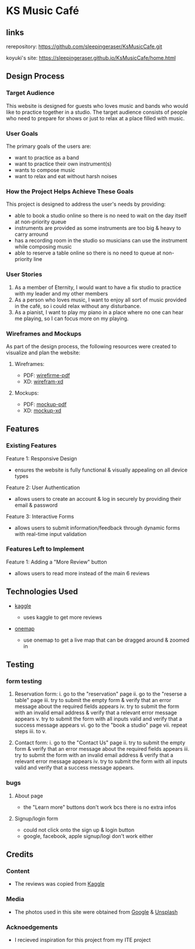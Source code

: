 # KS Music Café

## links

rerepository: https://github.com/sleepingeraser/KsMusicCafe.git

koyuki's site: https://sleepingeraser.github.io/KsMusicCafe/home.html

## Design Process

### Target Audience

This website is designed for guests who loves music and bands who would like to practice together in a studio. The target audience consists of people who need to prepare for shows or just to relax at a place filled with music.

### User Goals

The primary goals of the users are:

- want to practice as a band
- want to practice their own instrument(s)
- wants to compose music
- want to relax and eat without harsh noises

### How the Project Helps Achieve These Goals

This project is designed to address the user's needs by providing:

- able to book a studio online so there is no need to wait on the day itself at non-priority queue
- instruments are provided as some instruments are too big & heavy to carry arround
- has a recording room in the studio so musicians can use the instrument while composing music
- able to reserve a table online so there is no need to queue at non-priority line

### User Stories

1. As a member of Eternity, I would want to have a fix studio to practice with my leader and my other members
2. As a person who loves music, I want to enjoy all sort of music provided in the café, so i could relax without any disturbance.
3. As a pianist, I want to play my piano in a place where no one can hear me playing, so I can focus more on my playing.

### Wireframes and Mockups

As part of the design process, the following resources were created to visualize and plan the website:

1. Wireframes:

   - PDF: [wirefirme-pdf](prototype/pdf-file/HiFi.pdf)
   - XD: [wirefram-xd](prototype/XD-file/HiFi.xd)

2. Mockups:
   - PDF: [mockup-pdf](prototype/pdf-file/MockUp.pdf)
   - XD: [mockup-xd](prototype/XD-file/MockUp.xd)

## Features

### Existing Features

Feature 1: Responsive Design

- ensures the website is fully functional & visually appealing on all device types

Feature 2: User Authentication

- allows users to create an account & log in securely by providing their email & password

Feature 3: Interactive Forms

- allows users to submit information/feedback through dynamic forms with real-time input validation

### Features Left to Implement

Feature 1: Adding a "More Review" button

- allows users to read more instead of the main 6 reviews

## Technologies Used

- [kaggle](https://www.kaggle.com/datasets/joebeachcapital/restaurant-reviews)

  - uses kaggle to get more reviews

- [onemap](https://www.onemap.gov.sg/apidocs/apidocs)
  - use onemap to get a live map that can be dragged around & zoomed in

## Testing

### form testing

1. Reservation form:
   i. go to the "reservation" page
   ii. go to the "reserse a table" page
   iii. try to submit the empty form & verify that an error message about the required fields appears
   iv. try to submit the form with an invalid email address & verify that a relevant error message appears
   v. try to submit the form with all inputs valid and verify that a success message appears
   vi. go to the "book a studio" page
   vii. repeat steps iii. to v.

2. Contact form:
   i. go to the "Contact Us" page
   ii. try to submit the empty form & verify that an error message about the required fields appears
   iii. try to submit the form with an invalid email address & verify that a relevant error message appears
   iv. try to submit the form with all inputs valid and verify that a success message appears.

### bugs

1. About page

   - the "Learn more" buttons don't work bcs there is no extra infos

2. Signup/login form
   - could not click onto the sign up & login button
   - google, facebook, apple signup/logi don't work either

## Credits

### Content

- The reviews was copied from [Kaggle](https://www.kaggle.com/datasets/joebeachcapital/restaurant-reviews)

### Media

- The photos used in this site were obtained from [Google](https://www.google.com/) & [Unsplash](https://unsplash.com/)

### Acknoedgements

- I recieved inspiration for this project from my ITE project
